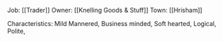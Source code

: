 Job: [[Trader]]
Owner: [[Knelling Goods & Stuff]]
Town: [[Hrisham]]

Characteristics: Mild Mannered, Business minded, Soft hearted, Logical, Polite, 